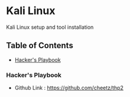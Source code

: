# Kali Linux
Kali Linux setup and tool installation

## Table of Contents
* [Hacker's Playbook](#hackers-playbook)


### Hacker's Playbook
* Github Link : https://github.com/cheetz/thp2